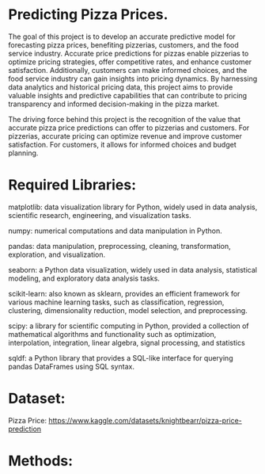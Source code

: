 # Predicting Pizza Prices.

The goal of this project is to develop an accurate predictive model for forecasting pizza prices, benefiting pizzerias, customers, and the food service industry. Accurate price predictions for pizzas enable pizzerias to optimize pricing strategies, offer competitive rates, and enhance customer satisfaction. Additionally, customers can make informed choices, and the food service industry can gain insights into pricing dynamics. By harnessing data analytics and historical pricing data, this project aims to provide valuable insights and predictive capabilities that can contribute to pricing transparency and informed decision-making in the pizza market.

The driving force behind this project is the recognition of the value that accurate pizza price predictions can offer to pizzerias and customers. For pizzerias, accurate pricing can optimize revenue and improve customer satisfaction. For customers, it allows for informed choices and budget planning.

# Required Libraries:

matplotlib: data visualization library for Python, widely used in data analysis, scientific research, engineering, and visualization tasks.

numpy: numerical computations and data manipulation in Python.

pandas: data manipulation, preprocessing, cleaning, transformation, exploration, and visualization.

seaborn: a Python data visualization, widely used in data analysis, statistical modeling, and exploratory data analysis tasks.

scikit-learn: also known as sklearn, provides an efficient framework for various machine learning tasks, such as classification, regression, clustering, dimensionality reduction, model selection, and preprocessing.

scipy: a library for scientific computing in Python, provided a collection of mathematical algorithms and functionality such as optimization, interpolation, integration, linear algebra, signal processing, and statistics

sqldf: a Python library that provides a SQL-like interface for querying pandas DataFrames using SQL syntax.

# Dataset:

Pizza Price: https://www.kaggle.com/datasets/knightbearr/pizza-price-prediction

# Methods:
